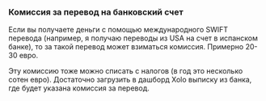### Комиссия за перевод на банковский счет

Если вы получаете деньги с помощью международного SWIFT перевода (например, я получаю переводы из USA на счет в 
испанском банке), то за такой перевод может взиматься комиссия. Примерно 20-30 евро.

Эту комиссию тоже можно списать с налогов (в год это несколько сотен евро). Достаточно загрузить в дашборд Xolo 
выписку из банка, где будет указана комиссия за перевод.
